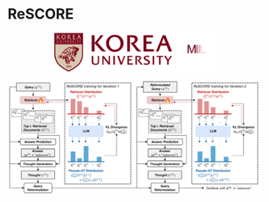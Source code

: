 # ReSCORE

<p align="center">
  <img src="assets/ku-logo.png" alt="korea" height="80">
  <img src="assets/mstile.png" alt="miil" height="80">
</p>

![Figure](assets/figure.png)

